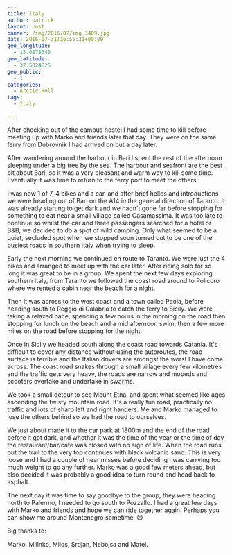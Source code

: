 ```yaml
---
title: Italy 
author: patrick
layout: post
banner: /img/2016/07/img_3409.jpg
date: 2016-07-31T16:55:31+00:00
geo_longitude:
  - 15.0878345
geo_latitude:
  - 37.5024825
geo_public:
  - 1
categories:
  - Arctic Roll
tags:
  - Italy

---
```

After checking out of the campus hostel I had some time to kill before meeting up with Marko and friends later that day. They were on the same ferry from Dubrovnik I had arrived on but a day later.

After wandering around the harbour in Bari I spent the rest of the afternoon sleeping under a big tree by the sea. The harbour and seafront are the best bit about Bari, so it was a very pleasant and warm way to kill some time. Eventually it was time to return to the ferry port to meet the others.

I was now 1 of 7, 4 bikes and a car, and after brief hellos and introductions we were heading out of Bari on the A14 in the general direction of Taranto. It was already starting to get dark and we hadn't gone far before stopping for something to eat near a small village called Casamassima. It was too late to continue so whilst the car and three passengers searched for a hotel or B&B, we decided to do a spot of wild camping. Only what seemed to be a quiet, secluded spot when we stopped soon turned out to be one of the busiest roads in southern Italy when trying to sleep.

Early the next morning we continued en route to Taranto. We were just the 4 bikes and arranged to meet up with the car later. After riding solo for so long it was great to be in a group. We spent the next few days exploring southern Italy, from Taranto we followed the coast road around to Policoro where we rented a cabin near the beach for a night.

Then it was across to the west coast and a town called Paola, before heading south to Reggio di Calabria to catch the ferry to Sicily. We were taking a relaxed pace, spending a few hours in the morning on the road then stopping for lunch on the beach and a mid afternoon swim, then a few more miles on the road before stopping for the night.

Once in Sicily we headed south along the coast road towards Catania. It's difficult to cover any distance without using the autoroutes, the road surface is terrible and the Italian drivers are amongst the worst I have come across. The coast road snakes through a small village every few kilometres and the traffic gets very heavy, the roads are narrow and mopeds and scooters overtake and undertake in swarms.

We took a small detour to see Mount Etna, and spent what seemed like ages ascending the twisty mountain road. It's a really fun road, practically no traffic and lots of sharp left and right handers. Me and Marko managed to lose the others behind so we had the road to ourselves.

We just about made it to the car park at 1800m and the end of the road before it got dark, and whether it was the time of the year or the time of day the restaurant/bar/cafe was closed with no sign of life. When the road runs out the trail to the very top continues with black volcanic sand. This is very loose and I had a couple of near misses before deciding I was carrying too much weight to go any further. Marko was a good few meters ahead, but also decided it was probably a good idea to turn round and head back to asphalt.

The next day it was time to say goodbye to the group, they were heading north to Palermo, I needed to go south to Pozzallo. I had a great few days with Marko and friends and hope we can ride together again. Perhaps you can show me around Montenegro sometime. 😄

Big thanks to:

Marko, Milinko, Milos, Srdjan, Nebojsa and Matej.
